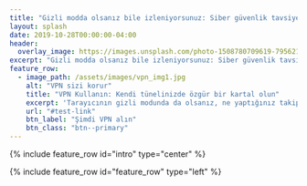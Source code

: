 ```yaml
---
title: "Gizli modda olsanız bile izleniyorsunuz: Siber güvenlik tavsiyeleri"
layout: splash
date: 2019-10-28T00:00:00-04:00
header:
  overlay_image: https://images.unsplash.com/photo-1508780709619-79562169bc64?ixlib=rb-1.2.1&ixid=eyJhcHBfaWQiOjEyMDd9&auto=format&fit=crop&w=1350&q=80
excerpt: "Gizli modda olsanız bile izleniyorsunuz: Siber güvenlik tavsiyeleri"
feature_row:
  - image_path: /assets/images/vpn_img1.jpg
    alt: "VPN sizi korur"
    title: "VPN Kullanın: Kendi tünelinizde özgür bir kartal olun"
    excerpt: 'Tarayıcının gizli modunda da olsanız, ne yaptığınız takip edilebilir. VPN kullanmak, izlemenizi engeller.'
    url: "#test-link"
    btn_label: "Şimdi VPN alın"
    btn_class: "btn--primary"
---
```


{% include feature_row id="intro" type="center" %}

{% include feature_row id="feature_row" type="left" %}
